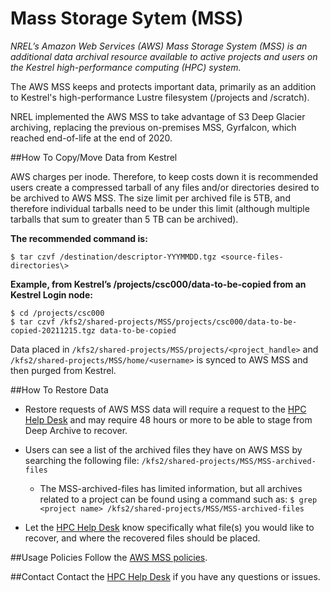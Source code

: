 # Mass Storage Sytem (MSS)
*NREL’s Amazon Web Services (AWS) Mass Storage System (MSS)
is an additional data archival resource available to active projects and users
on the Kestrel high-performance computing (HPC) system.*

The AWS MSS keeps and protects important data, primarily as an addition to
Kestrel's high-performance Lustre filesystem (/projects and /scratch).

NREL implemented the AWS MSS to take advantage of S3 Deep Glacier archiving,
replacing the previous on-premises MSS, Gyrfalcon, which reached end-of-life at
the end of 2020. 

##How To Copy/Move Data from Kestrel 

AWS charges per inode.  Therefore, to keep costs down it is recommended 
users create a compressed tarball of any files and/or directories desired 
to be archived to AWS MSS.  The size limit per archived file is 5TB, and therefore
individual tarballs need to be under this limit (although multiple tarballs that sum to greater than 5 TB can be archived).  

**The recommended command is:**

```$ tar czvf /destination/descriptor-YYYMMDD.tgz <source-files-directories\>```

**Example, from Kestrel’s /projects/csc000/data-to-be-copied from an Kestrel Login
node:**

```
$ cd /projects/csc000
$ tar czvf /kfs2/shared-projects/MSS/projects/csc000/data-to-be-copied-20211215.tgz data-to-be-copied
```

Data placed in ```/kfs2/shared-projects/MSS/projects/<project_handle>``` and
```/kfs2/shared-projects/MSS/home/<username>``` is synced to AWS MSS and then purged from Kestrel.

##How To Restore Data 

- Restore requests of AWS MSS data will require a request to
the [HPC Help Desk](mailto:HPC-Help@nrel.gov) and may require 48 hours or more to be able to stage from
Deep Archive to recover.  
- Users can see a list of the archived files they have on AWS MSS by searching the following file: ```/kfs2/shared-projects/MSS/MSS-archived-files```
    - The MSS-archived-files has limited information, but all archives 
      related to a project can be found using a command such as:
      ```$ grep <project name> /kfs2/shared-projects/MSS/MSS-archived-files```

- Let the [HPC Help Desk](mailto:HPC-Help@nrel.gov) know specifically what file(s) you would like to recover, and where the
recovered files should be placed.  

##Usage Policies 
Follow the [AWS MSS policies](https://www.nrel.gov/hpc/mass-storage-system-policies.html).

##Contact 
Contact the [HPC Help Desk](mailto:HPC-Help@nrel.gov) if you have any questions or issues.
